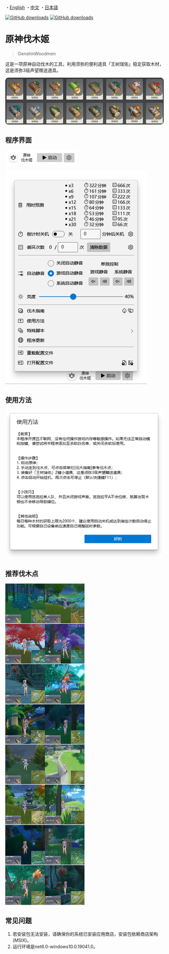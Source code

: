 ・[English](README.en.md) ・[中文](README.md) ・[日本語](README.jp.md)

[![GitHub downloads](https://img.shields.io/github/downloads/emako/genshin-woodmen/total)](https://github.com/emako/genshin-woodmen/releases)
[![GitHub downloads](https://img.shields.io/github/downloads/emako/genshin-woodmen/latest/total)](https://github.com/emako/genshin-woodmen/releases)

# 原神伐木姬

> GenshinWoodmen

这是一项原神自动伐木的工具，利用须弥的便利道具「王树瑞佑」稳定获取木材，这是须弥3级声望赠送道具。

<img src="assets/image_kanyu.jpg" style="zoom:100%;border 0px solid white;border-radius:10px" />

## 程序界面

![](assets/image1.zh.png)

![](assets/image2.zh.png)

## 使用方法

![](assets/image3.zh.png)

## 推荐伐木点

![usage](src/GenshinWoodmen/Resources/usage.jpg)



## 常见问题

1. 若安装包无法安装，请确保你的系统已安装应用商店，安装包依赖商店架构 (MSIX)。
2. 运行环境是net6.0-windows10.0.19041.0。